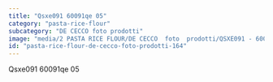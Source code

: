 ```yaml
---
title: "Qsxe091 60091qe 05"
category: "pasta-rice-flour"
subcategory: "DE CECCO foto prodotti"
image: "media/2 PASTA RICE FLOUR/DE CECCO  foto  prodotti/QSXE091 - 60091QE-05.jpg"
id: "pasta-rice-flour-de-cecco-foto-prodotti-164"
---
```


Qsxe091 60091qe 05

